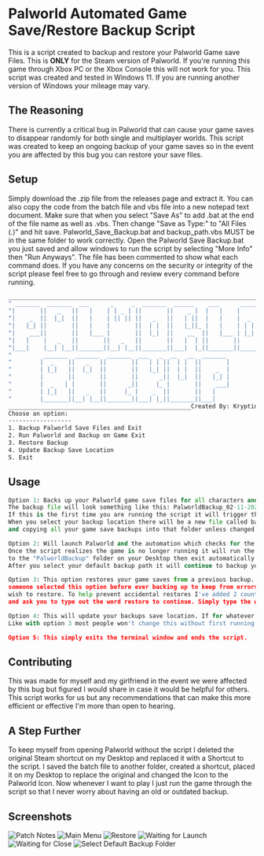 # Palworld Automated Game Save/Restore Backup Script

This is a script created to backup and restore your Palworld Game save Files. This is **ONLY** for the Steam version of Palworld. If you're running this game through Xbox PC or the Xbox Console this will not work for you. This script was created and tested in Windows 11. If you are running another version of Windows your mileage may vary.


## The Reasoning
There is currently a critical bug in Palworld that can cause your game saves to disappear randomly for both single and multiplayer worlds. This script was created to keep an ongoing backup of your game saves so in the event you are affected by this bug you can restore your save files.

## Setup

Simply download the .zip file from the releases page and extract it. You can also copy the code from the batch file and vbs file into a new notepad text document. Make sure that when you select "Save As" to add .bat at the end of the file name as well as .vbs. Then change "Save as Type:" to "All Files (*.*)" and hit save. Palworld_Save_Backup.bat and backup_path.vbs MUST be in the same folder to work correctly. Open the Palworld Save Backup.bat you just saved and allow windows to run the script by selecting "More Info" then "Run Anyways". The file has been commented to show what each command does. If you have any concerns on the security or integrity of the script please feel free to go through and review every command before running.

```bash
___________________________________________________________________________
" _______  _______  ___      _     _  _______  ______    ___      ______  "
"|       ||   _   ||   |    | | _ | ||       ||    _ |  |   |    |      | "
"|    _  ||  |_|  ||   |    | || || ||   _   ||   | ||  |   |    |  _    |"
"|   |_| ||       ||   |    |       ||  | |  ||   |_||_ |   |    | | |   |"
"|    ___||       ||   |___ |       ||  |_|  ||    __  ||   |___ | |_|   |"
"|   |    |   _   ||       ||   _   ||       ||   |  | ||       ||       |"
"|___|    |__| |__||_______||__| |__||_______||___|  |_||_______||______| "
"         _______  _______  _______  ___   _  __   __  _______            "
"        |  _    ||   _   ||       ||   | | ||  | |  ||       |           "
"        | |_|   ||  |_|  ||       ||   |_| ||  | |  ||    _  |           "
"        |       ||       ||       ||      _||  |_|  ||   |_| |           "
"        |  _   | |       ||      _||     |_ |       ||    ___|           "
"        | |_|   ||   _   ||     |_ |    _  ||       ||   |               "
"        |_______||__| |__||_______||___| |_||_______||___|               "
____________________________________________________Created By: Kryptide___
Choose an option:
------------------
1. Backup Palworld Save Files and Exit
2. Run Palworld and Backup on Game Exit
3. Restore Backup
4. Update Backup Save Location
5. Exit

```

## Usage

```python
Option 1: Backs up your Palworld game save files for all characters and all worlds in a compressed .zip file. These files are named according to the date and time in which the backup took place in a 12-hour format.
The backup file will look something like this: PalworldBackup_02-11-2024_02-10-18-AM.zip. MONTH-DAY-YEAR_HOUR-MINUTE-SECOND-AM/PM.
If this is the first time you are running the script it will trigger the backup_path.vbs script to run. This will allow you to select the location you wish to save your backups to.
When you select your backup location there will be a new file called backup_path.txt created. This tells the script which location to save all backups to for future subsequent script runs essentially setting the path you chose as the default backup save location
and copying all your game save backups into that folder unless changed using option 4. 

Option 2: Will launch Palworld and the automation which checks for the game to be closed.
Once the script realizes the game is no longer running it will run the backup script and copy your game save files 
to the "PalworldBackup" folder on your Desktop then exit automatically. As with option 1, if you have never set your default backup folder then once the game closes the script will let you know that no backup path has been set and will ask you to select one.
After you select your default backup path it will continue to backup your saves.

Option 3: This option restores your game saves from a previous backup. If you have never selected a backup path it will ask you to select your backup path before proceeding though you probably wont see this as restoring a backup without ever creating one wouldn't make much sense though I did add this just in case
someone selected this option before ever backing up to keep from errors. In normal usuage you will have several backups to choose from. This option will list all the backups in your default backup folder. Each backup zip will have a corresponding number. Simple select the number that corresponds to the backup you
wish to restore. To help prevent accidental restores I've added 2 counter measures. First after selecting the backup you wish to restore it will ask are you sure you wish to restore that backup. Type Y for Yes and N for No. If you select Y it will then warn you that ALL characters and ALL worlds will be restored
and ask you to type out the word restore to continue. Simply type the word restore and your save files will be restored to the day and time listed in the backups file name.

Option 4: This will update your backups save location. If for whatever reason you need to change the default location the script uses for backing up your saves you can use this option to easily change it. If for whatever reason you have never selected a default backup folder it will prompt you that you need to create one. 
Like with option 3 most people won't change this without first running and backup and having a default save location already but just in case I created it to keep from errors occurring.

Option 5: This simply exits the terminal window and ends the script.
```

## Contributing

This was made for myself and my girlfriend in the event we were affected by this bug but figured I would share in case it would be helpful for others.
This script works for us but any recommendations that can make this more efficient or effective I'm more than open to hearing.


## A Step Further

To keep myself from opening Palworld without the script I deleted the original Steam shortcut on my Desktop and replaced it with a Shortcut to the script. I saved the batch file to another folder, created a shortcut, placed it on my Desktop to replace the original and changed the Icon to the Palworld Icon. Now whenever I want to play I just run the game through the script so that I never worry about having an old or outdated backup.

## Screenshots

![Patch Notes](https://michaelreynolds.tech/wp-content/uploads/2024/02/patch_notes.png)
![Main Menu](https://michaelreynolds.tech/wp-content/uploads/2024/02/main_menu_v3.png)
![Restore](https://michaelreynolds.tech/wp-content/uploads/2024/02/restore.png)
![Waiting for Launch](https://michaelreynolds.tech/wp-content/uploads/2024/02/waiting_for_launch.png)
![Waiting for Close](https://michaelreynolds.tech/wp-content/uploads/2024/02/waiting_for_close.png)
![Select Default Backup Folder](https://michaelreynolds.tech/wp-content/uploads/2024/02/backup_path_selection.png)

